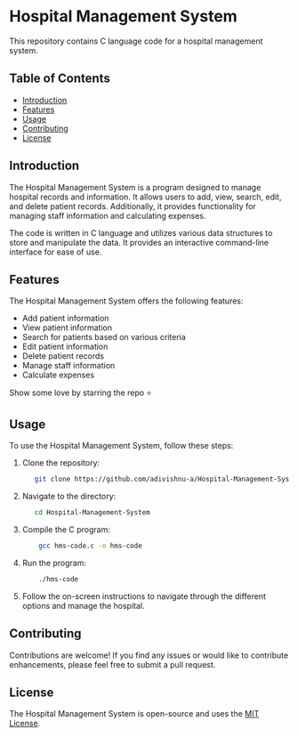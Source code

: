 # Hospital Management System

This repository contains C language code for a hospital management system.

## Table of Contents

- [Introduction](#introduction)
- [Features](#features)
- [Usage](#usage)
- [Contributing](#contributing)
- [License](#license)

## Introduction

The Hospital Management System is a program designed to manage hospital records and information. It allows users to add, view, search, edit, and delete patient records. Additionally, it provides functionality for managing staff information and calculating expenses.

The code is written in C language and utilizes various data structures to store and manipulate the data. It provides an interactive command-line interface for ease of use.

## Features

The Hospital Management System offers the following features:

- Add patient information
- View patient information
- Search for patients based on various criteria
- Edit patient information
- Delete patient records
- Manage staff information
- Calculate expenses

Show some love by starring the repo ⭐

## Usage

To use the Hospital Management System, follow these steps:

1. Clone the repository:

   ```bash
      git clone https://github.com/adivishnu-a/Hospital-Management-System
   ```
2. Navigate to the directory:
   ```bash
      cd Hospital-Management-System
   ```
3. Compile the C program:

   ```bash
       gcc hms-code.c -o hms-code
    ```
4. Run the program:

   ```bash
       ./hms-code
    ```

5. Follow the on-screen instructions to navigate through the different options and manage the hospital.

## Contributing

Contributions are welcome! If you find any issues or would like to contribute enhancements, please feel free to submit a pull request.

## License

The Hospital Management System is open-source and uses the [MIT License](LICENSE).
